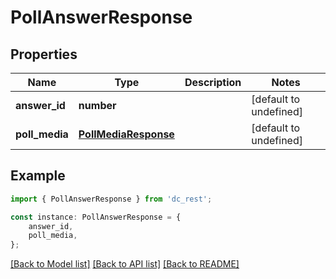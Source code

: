 # PollAnswerResponse


## Properties

Name | Type | Description | Notes
------------ | ------------- | ------------- | -------------
**answer_id** | **number** |  | [default to undefined]
**poll_media** | [**PollMediaResponse**](PollMediaResponse.md) |  | [default to undefined]

## Example

```typescript
import { PollAnswerResponse } from 'dc_rest';

const instance: PollAnswerResponse = {
    answer_id,
    poll_media,
};
```

[[Back to Model list]](../README.md#documentation-for-models) [[Back to API list]](../README.md#documentation-for-api-endpoints) [[Back to README]](../README.md)

